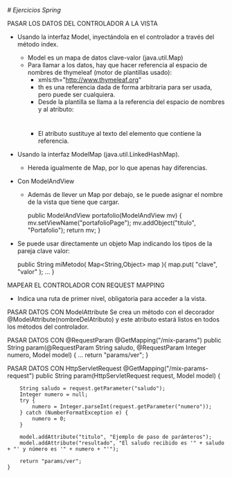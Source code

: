<em># Ejercicios Spring</em>

PASAR LOS DATOS DEL CONTROLADOR A LA VISTA

* Usando la interfaz Model, inyectándola en el controlador a través del método index.
    * Model es un mapa de datos clave-valor (java.util.Map)
  * Para llamar a los datos, hay que hacer referencia al espacio de nombres de thymeleaf (motor de plantillas usado):
    * xmls:th="http://www.thymeleaf.org"
    * th es una referencia dada de forma arbitraria para ser usada, pero puede ser cualquiera.
    * Desde la plantilla se llama a la referencia del espacio de nombres y al atributo: <h1 th:text="&{titulo}"></h1>
    * El atributo sustituye al texto del elemento que contiene la referencia.

* Usando la interfaz ModelMap (java.util.LinkedHashMap).
  * Hereda igualmente de Map, por lo que apenas hay diferencias.

* Con ModelAndView
  * Además de llever un Map por debajo, se le puede asignar el nombre de la vista que tiene que cargar.
  
    public ModelAndView portafolio(ModelAndView mv) {
        mv.setViewName("portafolioPage");
        mv.addObject("titulo", "Portafolio");
        return mv;
    }

* Se puede usar directamente un objeto Map indicando los tipos de la pareja clave valor:
  
    public String miMetodo( Map<String,Object> map ){
        map.put( "clave", "valor" );
        ...
    }


MAPEAR EL CONTROLADOR CON REQUEST MAPPING
* Indica una ruta de primer nivel, obligatoria para acceder a la vista.


PASAR DATOS CON ModelAttribute
Se crea un método con el decorador @ModelAttribute(nombreDelAtributo) y este atributo estará listos en todos los métodos del controlador.

PASAR DATOS CON @RequestParam
    @GetMapping("/mix-params")
    public String param(@RequestParam String saludo, @RequestParam Integer numero, Model model) {
        ...
        return "params/ver";
    }

PASAR DATOS CON HttpServletRequest
    @GetMapping("/mix-params-request")
    public String param(HttpServletRequest request, Model model) {

        String saludo = request.getParameter("saludo");
        Integer numero = null;
        try {
            numero = Integer.parseInt(request.getParameter("numero"));
        } catch (NumberFormatException e) {
            numero = 0;
        }

        model.addAttribute("titulo", "Ejemplo de paso de parámteros");
        model.addAttribute("resultado", "El saludo recibido es '" + saludo + "' y número es '" + numero + "'");

        return "params/ver";
    }